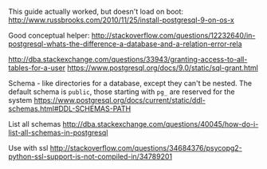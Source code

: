 ---
---


This guide actually worked, but doesn't load on boot:
http://www.russbrooks.com/2010/11/25/install-postgresql-9-on-os-x

Good conceptual helper:
http://stackoverflow.com/questions/12232640/in-postgresql-whats-the-difference-a-database-and-a-relation-error-rela

http://dba.stackexchange.com/questions/33943/granting-access-to-all-tables-for-a-user
https://www.postgresql.org/docs/9.0/static/sql-grant.html

Schema - like directories for a database, except they can't be nested. The default schema is `public`, those starting with `pg_` are reserved for the system
https://www.postgresql.org/docs/current/static/ddl-schemas.html#DDL-SCHEMAS-PATH

List all schemas
http://dba.stackexchange.com/questions/40045/how-do-i-list-all-schemas-in-postgresql

Use with ssl
http://stackoverflow.com/questions/34684376/psycopg2-python-ssl-support-is-not-compiled-in/34789201
